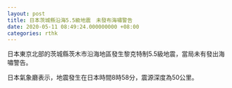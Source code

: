 ```yaml
---
layout: post
title: 日本茨城縣沿海5.5級地震　未發布海嘯警告
date: 2020-05-11 08:49:24.000000000 +08:00
categories: rthk
---
```


日本東京北部的茨城縣茨木市沿海地區發生黎克特制5.5級地震，當局未有發出海嘯警告。

日本氣象廳表示，地震發生在日本時間8時58分，震源深度為50公里。
